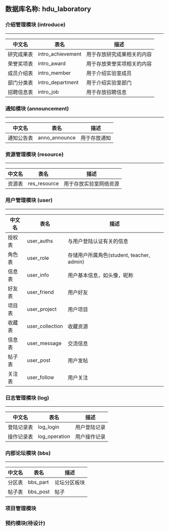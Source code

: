 ## 数据库名称: hdu_laboratory  

### 介绍管理模块 (introduce)
-------
| 中文名  |表名| 描述|
|--------|----|----|
| 研究成果表 | intro_achievement | 用于存放研究成果相关的内容 
| 荣誉奖项表 | intro_award | 用于存放荣誉奖项相关的内容
| 成员介绍表 | intro_member | 用于介绍实验室成员
| 部门分类表 | intro_department | 用于介绍实验室部门
| 招聘信息表 | intro_job | 用于存放招聘信息


### 通知模块 (announcement)
-------
| 中文名  |表名| 描述|
|--------|----|----|
| 通知公告表 | anno_announce | 用于存放通知


### 资源管理模块 (resource)
-------
| 中文名  |表名| 描述|
|--------|----|----|
| 资源表 | res_resource | 用于存放实验室网络资源


### 用户管理模块 (user)
-------
| 中文名  |表名| 描述|
|--------|----|----|
| 授权表 | user_auths | 与用户登陆认证有关的信息
| 角色表 | user_role  | 存储用户所属角色(student, teacher, admin)
| 信息表 | user_info  | 用户基本信息，如头像，昵称
| 好友表 | user_friend | 用户好友
| 项目表 | user_project | 用户项目
| 收藏表 | user_collection | 收藏资源
| 信息表 | user_message | 交流信息
| 帖子表 | user_post | 用户发帖
| 关注表 | user_follow | 用户关注


### 日志管理模块 (log)
-------
| 中文名  |表名| 描述|
|--------|----|----|
| 登陆记录表 | log_login | 用户登陆记录
| 操作记录表 | log_operation | 用户操作记录


### 内部论坛模块 (bbs)
-------
| 中文名  |表名| 描述|
|--------|----|----|
| 分区表 | bbs_part | 论坛分区板块
| 帖子表 | bbs_post | 帖子



### 项目管理模块


### 预约模块(待设计)